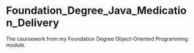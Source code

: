 # Foundation_Degree_Java_Medication_Delivery
The coursework from my Foundation Degree Object-Oriented Programming module.

